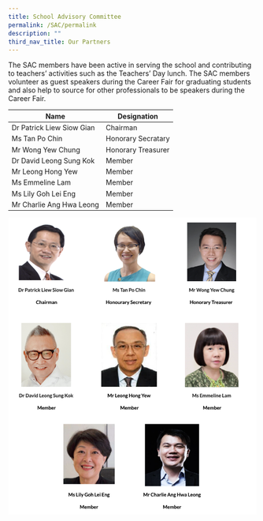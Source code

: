 ```yaml
---
title: School Advisory Committee
permalink: /SAC/permalink
description: ""
third_nav_title: Our Partners
---
```

The SAC members have been active in serving the school and contributing to teachers’ activities such as the Teachers’ Day lunch. The SAC members volunteer as guest speakers during the Career Fair for graduating students and also help to source for other professionals to be speakers during the Career Fair.
			
			
| Name | Designation | 
| -------- | -------- | 
| Dr Patrick Liew Siow Gian     | Chairman     | 
| Ms Tan Po Chin	| Honorary Secratary |
| Mr Wong Yew Chung | Honorary Treasurer |
| Dr David Leong Sung Kok	| Member |
| Mr Leong Hong Yew	| Member |
| Ms Emmeline Lam | Member |
| Ms Lily Goh Lei Eng | Member |
| Mr Charlie Ang Hwa Leong | Member |

![](/images/SAC.png)